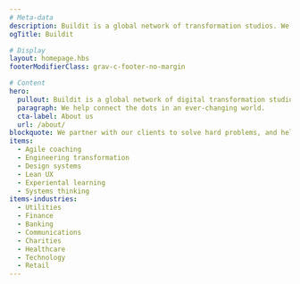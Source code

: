 ```yaml
---
# Meta-data
description: Buildit is a global network of transformation studios. We help connect the dots in an ever-changing world.
ogTitle: Buildit

# Display
layout: homepage.hbs
footerModifierClass: grav-c-footer-no-margin

# Content
hero:
  pullout: Buildit is a global network of digital transformation studios.
  paragraph: We help connect the dots in an ever-changing world.
  cta-label: About us
  url: /about/
blockquote: We partner with our clients to solve hard problems, and help them deliver world-class products.
items:
  - Agile coaching  
  - Engineering transformation  
  - Design systems
  - Lean UX  
  - Experiental learning
  - Systems thinking
items-industries:
  - Utilities
  - Finance
  - Banking
  - Communications
  - Charities
  - Healthcare
  - Technology
  - Retail
---
```

